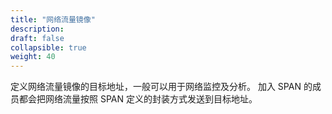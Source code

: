 ```yaml
---
title: "网络流量镜像"
description: 
draft: false
collapsible: true
weight: 40
---
```


定义网络流量镜像的目标地址，一般可以用于网络监控及分析。 加入 SPAN 的成员都会把网络流量按照 SPAN 定义的封装方式发送到目标地址。
